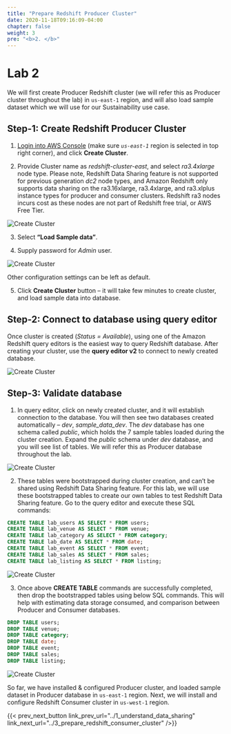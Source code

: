 ```yaml
---
title: "Prepare Redshift Producer Cluster"
date: 2020-11-18T09:16:09-04:00
chapter: false
weight: 3
pre: "<b>2. </b>"
---
```


# Lab 2

We will first create Producer Redshift cluster (we will refer this as Producer cluster throughout the lab) in `us-east-1` region, and will also load sample dataset which we will use for our Sustainability use case.

## Step-1: Create Redshift Producer Cluster

1. [Login into AWS Console](https://`us-east-1`.console.aws.amazon.com/redshiftv2/home?region=`us-east-1`#landing) (make sure _`us-east-1`_ region is selected in top right corner), and click **Create Cluster**.

2. Provide Cluster name as _redshift-cluster-east_, and select _ra3.4xlarge_ node type. Please note, Redshift Data Sharing feature is not supported for previous generation _dc2_ node types, and Amazon Redshift only supports data sharing on the ra3.16xlarge, ra3.4xlarge, and ra3.xlplus instance types for producer and consumer clusters. Redshift ra3 nodes incurs cost as these nodes are not part of Redshift free trial, or AWS Free Tier.

![Create Cluster](/Sustainability/300_optimize_data_pattern_using_redshift_data_sharing/lab-2/images/create_cluster.png?classes=lab_picture_small)

3. Select **“Load Sample data”**.

4. Supply password for _Admin_ user.

![Create Cluster](/Sustainability/300_optimize_data_pattern_using_redshift_data_sharing/lab-2/images/sample_data.png?classes=lab_picture_small)

Other configuration settings can be left as default.

5. Click **Create Cluster** button – it will take few minutes to create cluster, and load sample data into database.

## Step-2: Connect to database using query editor

Once cluster is created (_Status = Available_), using one of the Amazon Redshift query editors is the easiest way to query Redshift database. After creating your cluster, use the **query editor v2** to connect to newly created database.

![Create Cluster](/Sustainability/300_optimize_data_pattern_using_redshift_data_sharing/lab-2/images/query_editor.png?classes=lab_picture_small)

## Step-3: Validate database
1. In query editor, click on newly created cluster, and it will establish connection to the database. You will then see two databases created automatically – _dev_, _sample_data_dev_. The _dev_ database has one schema called _public_, which holds the 7 sample tables loaded during the cluster creation. Expand the _public_ schema under _dev_ database, and you will see list of tables. We will refer this as Producer database throughout the lab.

![Create Cluster](/Sustainability/300_optimize_data_pattern_using_redshift_data_sharing/lab-2/images/query_editor-2.png?classes=lab_picture_small)

2. These tables were bootstrapped during cluster creation, and can’t be shared using Redshift Data Sharing feature. For this lab, we will use these bootstrapped tables to create our own tables to test Redshift Data Sharing feature. Go to the query editor and execute these SQL commands:


```sql
CREATE TABLE lab_users AS SELECT * FROM users;
CREATE TABLE lab_venue AS SELECT * FROM venue;
CREATE TABLE lab_category AS SELECT * FROM category;
CREATE TABLE lab_date AS SELECT * FROM date;
CREATE TABLE lab_event AS SELECT * FROM event;
CREATE TABLE lab_sales AS SELECT * FROM sales;
CREATE TABLE lab_listing AS SELECT * FROM listing;
```

![Create Cluster](/Sustainability/300_optimize_data_pattern_using_redshift_data_sharing/lab-2/images/query_editor-3.png?classes=lab_picture_small)

3. Once above **CREATE TABLE** commands are successfully completed, then drop the bootstrapped tables using below SQL commands. This will help with estimating data storage consumed, and comparison between Producer and Consumer databases.

```sql
DROP TABLE users;
DROP TABLE venue;
DROP TABLE category;
DROP TABLE date;
DROP TABLE event;
DROP TABLE sales;
DROP TABLE listing;
```

![Create Cluster](/Sustainability/300_optimize_data_pattern_using_redshift_data_sharing/lab-2/images/query_editor-4.png?classes=lab_picture_small)

So far, we have installed & configured Producer cluster, and loaded sample dataset in Producer database in `us-east-1` region. Next, we will install and configure Redshift Consumer cluster in `us-west-1` region.

{{< prev_next_button link_prev_url="../1_understand_data_sharing" link_next_url="../3_prepare_redshift_consumer_cluster" />}}
